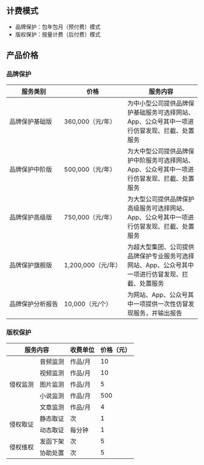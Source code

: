 ## 计费模式

- 品牌保护：包年包月（预付费）模式
- 版权保护：按量计费（后付费）模式



## 产品价格
### 品牌保护

| 服务类别         | 价格             | 服务内容                                                     |
| ---------------- | ---------------- | ------------------------------------------------------------ |
| 品牌保护基础版   | 360,000（元/年）  | 为中小型公司提供品牌保护基础服务可选择网站、App、公众号其中一项进行仿冒发现、拦截、处置服务 |
| 品牌保护中阶版   | 500,000（元/年）  | 为大中型公司提供品牌保护中阶服务可选择网站、App、公众号其中一项进行仿冒发现、拦截、处置服务 |
| 品牌保护高级版   | 750,000（元/年）  | 为大型公司提供品牌保护高级服务可选择网站、App、公众号其中一项进行仿冒发现、拦截、处置服务 |
| 品牌保护旗舰版   | <nobr>1,200,000（元/年）</nobr> | 为超大型集团、公司提供品牌保护专业服务可选择网站、App、公众号其中一项进行仿冒发现、拦截、处置服务 |
| <nobr>品牌保护分析报告</nobr> | 10,000（元/个）   | 为网站、App、公众号其中一项提供一次性仿冒发现服务，并输出报告 |

### 版权保护

<table>
<thead>
<tr>
<th colspan="2">服务内容</th>
<th>收费单位</th>
<th>价格（元）</th>
</tr>
</thead>
<tbody><tr>
<td rowspan="5">侵权监测</td>
<td>音频监测</td>
<td>作品/月</td>
<td>10</td>
</tr>
<tr>
<td>视频监测</td>
<td>作品/月</td>
<td>10</td>
</tr>
<tr>
<td>图片监测</td>
<td>作品/月</td>
<td>5</td>
</tr>
<tr>
<td>小说监测</td>
<td>作品/月</td>
<td>500</td>
</tr>
<tr>
<td>文章监测</td>
<td>作品/月</td>
<td>4</td>
</tr>
<tr>
<td rowspan="2">侵权取证</td>
<td>静态取证</td>
<td>次</td>
<td>1</td>
</tr>
<tr>
<td>动态取证</td>
<td>每分钟</td>
<td>1</td>
</tr>
<tr>
<td rowspan="2">侵权维权</td>
<td>发函下架</td>
<td>次</td>
<td>5</td>
</tr>
<tr>
<td>协助处置</td>
<td>次</td>
<td>5</td>
</tr>
</tbody></table>
